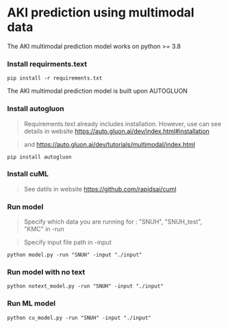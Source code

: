 # AKI prediction using multimodal data

The AKI multimodal prediction model works on python >= 3.8

### Install requirments.text
```
pip install -r requirements.txt
```


The AKI multimodal prediction model is built upon AUTOGLUON

### Install autogluon
> Requirements.text already includes installation. However, use can see details in website https://auto.gluon.ai/dev/index.html#installation

> and https://auto.gluon.ai/dev/tutorials/multimodal/index.html
```
pip install autogluon 
```
### Install cuML
> See datils in website https://github.com/rapidsai/cuml

### Run model
> Specify which data you are running for : "SNUH", "SNUH_test", "KMC"  in -run

> Specify input file path in -input 
```
python model.py -run "SNUH" -input "./input"
```

### Run model with no text
```
python notext_model.py -run "SNUH" -input "./input"
```

### Run ML model 
```
python cu_model.py -run "SNUH" -input "./input"
```
